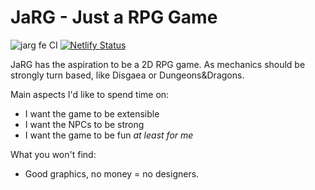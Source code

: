 # JaRG - Just a RPG Game

![jarg fe CI](https://github.com/vitalegi/jarg/actions/workflows/npm-ci-jarg-fe.yml/badge.svg) [![Netlify Status](https://api.netlify.com/api/v1/badges/3352c2fd-adcb-4a0f-babb-b9fa787643bc/deploy-status)](https://app.netlify.com/sites/jarg-v2/deploys)


JaRG has the aspiration to be a 2D RPG game. As mechanics should be strongly turn based, like Disgaea or Dungeons&Dragons.

Main aspects I'd like to spend time on:

- I want the game to be extensible
- I want the NPCs to be strong
- I want the game to be fun _at least for me_

What you won't find:

- Good graphics, no money = no designers.
